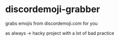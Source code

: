 # discordemoji-grabber
grabs emojis from discordemoji.com for you

as always -> hacky project with a lot of bad practice
